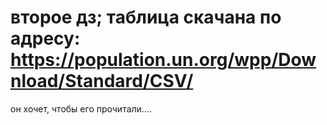 # второе дз; таблица скачана по адресу: https://population.un.org/wpp/Download/Standard/CSV/
он хочет, чтобы его прочитали....
